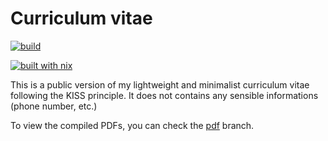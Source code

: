 # Curriculum vitae

[![build](https://github.com/theobori/curriculum-vitae/actions/workflows/build.yml/badge.svg)](https://github.com/theobori/curriculum-vitae/actions/workflows/build.yml)

[![built with nix](https://builtwithnix.org/badge.svg)](https://builtwithnix.org)

This is a public version of my lightweight and minimalist curriculum vitae following the KISS principle.
It does not contains any sensible informations (phone number, etc.)

To view the compiled PDFs, you can check the [pdf](https://github.com/theobori/curriculum-vitae/tree/pdf) branch.

